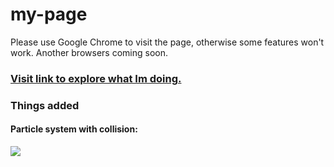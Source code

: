 # my-page
Please use Google Chrome to visit the page, otherwise some features won't work. Another browsers coming soon.

<h3><a href="https://andreshf.github.io/my-page/">Visit link to explore what Im doing.</a></h3>

<h3>Things added</h3>

<h4>Particle system with collision:</h4>
<img src="https://github.com/AndresHF/my-page/blob/master/readme/particles.gif?raw=true"/>
